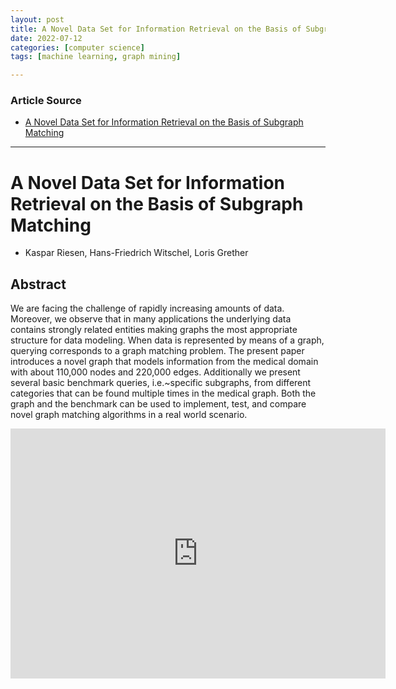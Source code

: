 ```yaml
---
layout: post
title: A Novel Data Set for Information Retrieval on the Basis of Subgraph Matching
date: 2022-07-12
categories: [computer science]
tags: [machine learning, graph mining]

---
```


### Article Source

* [A Novel Data Set for Information Retrieval on the Basis of Subgraph Matching](https://www.youtube.com/watch?v=-IuIXAxAIlI)


---

# A Novel Data Set for Information Retrieval on the Basis of Subgraph Matching


* Kaspar Riesen, Hans-Friedrich Witschel, Loris Grether


## Abstract

We are facing the challenge of rapidly increasing amounts of data. Moreover, we observe that in many applications the underlying data contains strongly related entities making graphs the most appropriate structure for data modeling. When data is represented by means of a graph, querying corresponds to a graph matching problem. The present paper introduces a novel graph that models information from the medical domain with about 110,000 nodes and 220,000 edges. Additionally we present several basic benchmark queries, i.e.~specific subgraphs, from different categories that can be found multiple times in the medical graph. Both the graph and the benchmark can be used to implement, test, and compare novel graph matching algorithms in a real world scenario.

<iframe width="600" height="400" src="https://www.youtube.com/embed/-IuIXAxAIlI" title="YouTube video player" frameborder="0" allow="accelerometer; autoplay; clipboard-write; encrypted-media; gyroscope; picture-in-picture" allowfullscreen></iframe>